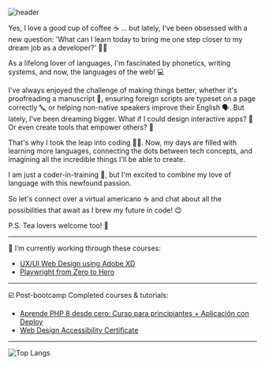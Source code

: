 ![header](https://capsule-render.vercel.app/api?type=venom&height=150&customColorList=2,12,19,22&text=☕%20brewing%20my-nl-%20future%20in%20code&animation=fadeIn&textBg=false&fontSize=50&fontAlign=50&fontColor=002366)

Yes, I love a good cup of coffee ☕ ... but lately, I've been obsessed with a new question: 'What can I learn today to bring me one step closer to my dream job as a developer?' 🤔🚀

As a lifelong lover of languages, I'm fascinated by phonetics, writing systems, and now, the languages of the web! 💻

I've always enjoyed the challenge of making things better, whether it's proofreading a manuscript 📝, ensuring foreign scripts are typeset on a page correctly 🔤, or helping non-native speakers improve their English 🗣️. But lately, I've been dreaming bigger. What if I could design interactive apps? 🤔 Or even create tools that empower others? 💪

That's why I took the leap into coding 👩‍💻. Now, my days are filled with learning more languages, connecting the dots between tech concepts, and imagining all the incredible things I'll be able to create. 

I am just a coder-in-training 🌱, but I'm excited to combine my love of language with this newfound passion.  

So let's connect over a virtual americano ☕ and chat about all the possibilities that await as I brew my future in code! 😊

P.S. Tea lovers welcome too! 🍵

***
🌱 I’m currently working through these courses:
 
- [UX/UI Web Design using Adobe XD](https://www.udemy.com/course/ui-ux-web-design-using-adobe-xd/learn/)  
- [Playwright from Zero to Hero](https://www.udemy.com/course/playwright-from-zero-to-hero/learn/)  

***
☑️ Post-bootcamp Completed courses & tutorials:  

- [Aprende PHP 8 desde cero: Curso para principiantes + Aplicación con Deploy](https://youtu.be/BcGAPkjt_IE?si=Qj6f5YXFupBNajZz)
- [Web Design Accessibility Certificate](https://www.udemy.com/certificate/UC-a794dfd1-6f13-49de-894d-57155c2d0041/)

***

![Top Langs](https://github-readme-stats.vercel.app/api/top-langs/?username=csarq&layout=compact&theme=panda)



<!--
**csarq/csarq** is a ✨ _special_ ✨ repository because its `README.md` (this file) appears on your GitHub profile.

Here are some ideas to get you started:

- 🔭 I’m currently working on ...
- 🌱 I’m currently learning ...
- 👯 I’m looking to collaborate on ...
- 🤔 I’m looking for help with ...
- 💬 Ask me about ...
- 📫 How to reach me: ...
- ⚡ Fun fact: ...
-->
